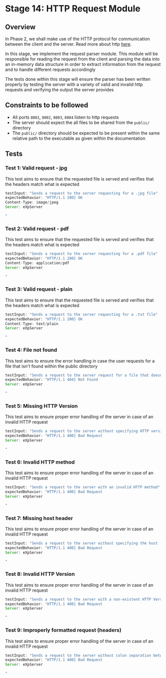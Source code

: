 # Stage 14: HTTP Request Module 

## Overview
In Phase 2, we shall make use of the HTTP protocol for communication between the client and the server. Read more about http [here](https://developer.mozilla.org/en-US/docs/Web/HTTP). 

In this stage, we implement the request parser module. This module will be responsible for reading the request from the client and parsing the data into an in-memory data structure in order to extract information from the request and to handle different requests accordingly

The tests done within this stage will ensure the parser has been written properly by testing the server with a variety of valid and invalid http requests and verifying the output the server provides

## Constraints to be followed
- All ports `8001`, `8002`, `8003`, `8004` listen to http requests
- The server should expect the all files to be shared from the `public/` directory
- The `public/` directory should be expected to be present within the same relative path to the executable as given within the documentation

## Tests
### Test 1: Valid request - jpg
This test aims to ensure that the requested file is served and verifies that the headers match what is expected

```js
testInput: "Sends a request to the server requesting for a .jpg file"
expectedBehavior: "HTTP/1.1 200} OK
Content-Type: image/jpeg
Server: eXpServer

"
```

### Test 2: Valid request - pdf
This test aims to ensure that the requested file is served and verifies that the headers match what is expected

```js
testInput: "Sends a request to the server requesting for a .pdf file"
expectedBehavior: "HTTP/1.1 200} OK
Content-Type: application/pdf
Server: eXpServer

"
```

### Test 3: Valid request - plain
This test aims to ensure that the requested file is served and verifies that the headers match what is expected

```js
testInput: "Sends a request to the server requesting for a .txt file"
expectedBehavior: "HTTP/1.1 200} OK
Content-Type: text/plain
Server: eXpServer

"
```

### Test 4: File not found
This test aims to ensure the error handling in case the user requests for a file that isn't found within the public directory

```js
testInput: "Sends a request to the server request for a file that doesn't exist"
expectedBehavior: "HTTP/1.1 404} Not Found
Server: eXpServer

"
```

### Test 5: Missing HTTP Version
This test aims to ensure proper error handling of the server in case of an invalid HTTP request

```js
testInput: "Sends a request to the server without specifying HTTP version"
expectedBehavior: "HTTP/1.1 400} Bad Request
Server: eXpServer

"
```

### Test 6: Invalid HTTP method
This test aims to ensure proper error handling of the server in case of an invalid HTTP request

```js
testInput: "Sends a request to the server with an invalid HTTP method"
expectedBehavior: "HTTP/1.1 400} Bad Request
Server: eXpServer

"
```

### Test 7: Missing host header
This test aims to ensure proper error handling of the server in case of an invalid HTTP request

```js
testInput: "Sends a request to the server without specifying the host (mandatory header field)"
expectedBehavior: "HTTP/1.1 400} Bad Request
Server: eXpServer

"
```

### Test 8: Invalid HTTP Version
This test aims to ensure proper error handling of the server in case of an invalid HTTP request

```js
testInput: "Sends a request to the server with a non-existent HTTP Version"
expectedBehavior: "HTTP/1.1 400} Bad Request
Server: eXpServer

"
```

### Test 9: Improperly formatted request (headers)
This test aims to ensure proper error handling of the server in case of an invalid HTTP request

```js
testInput: "Sends a request to the server without colon separation between the key-value pairs in the headers"
expectedBehavior: "HTTP/1.1 400} Bad Request
Server: eXpServer

"
```

